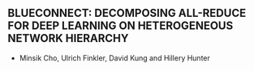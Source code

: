 ## BLUECONNECT: DECOMPOSING ALL-REDUCE FOR DEEP LEARNING ON HETEROGENEOUS NETWORK HIERARCHY
- Minsik Cho, Ulrich Finkler, David Kung and Hillery Hunter
